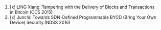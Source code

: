 1. [x] LING Xiang: Tampering with the Delivery of Blocks and Transactions in Bitcoin (CCS 2015)
2. [x] Junchi: Towards SDN-Defined Programmable BYOD (Bring Your Own Device) Security.(NDSS 2016)